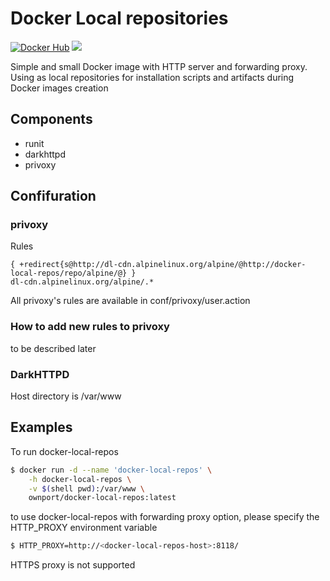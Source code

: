 # Docker Local repositories

[![Docker Hub](https://img.shields.io/badge/docker-ready-blue.svg)](https://registry.hub.docker.com/u/ownport/docker-local-repos/)
[![](https://badge.imagelayers.io/ownport/docker-local-repos:latest.svg)](https://imagelayers.io/?images=ownport/docker-local-repos:latest)

Simple and small Docker image with HTTP server and forwarding proxy.
Using as local repositories for installation scripts and artifacts during Docker images creation

## Components

- runit
- darkhttpd
- privoxy

## Confifuration

### privoxy

Rules

```
{ +redirect{s@http://dl-cdn.alpinelinux.org/alpine/@http://docker-local-repos/repo/alpine/@} }
dl-cdn.alpinelinux.org/alpine/.*
```

All privoxy's rules are available in conf/privoxy/user.action

### How to add new rules to privoxy

to be described later


### DarkHTTPD

Host directory is /var/www


## Examples

To run docker-local-repos

```sh
$ docker run -d --name 'docker-local-repos' \
	-h docker-local-repos \
	-v $(shell pwd):/var/www \
	ownport/docker-local-repos:latest
```

to use docker-local-repos with forwarding proxy option, please specify the HTTP_PROXY environment variable

```sh
$ HTTP_PROXY=http://<docker-local-repos-host>:8118/
```

HTTPS proxy is not supported
